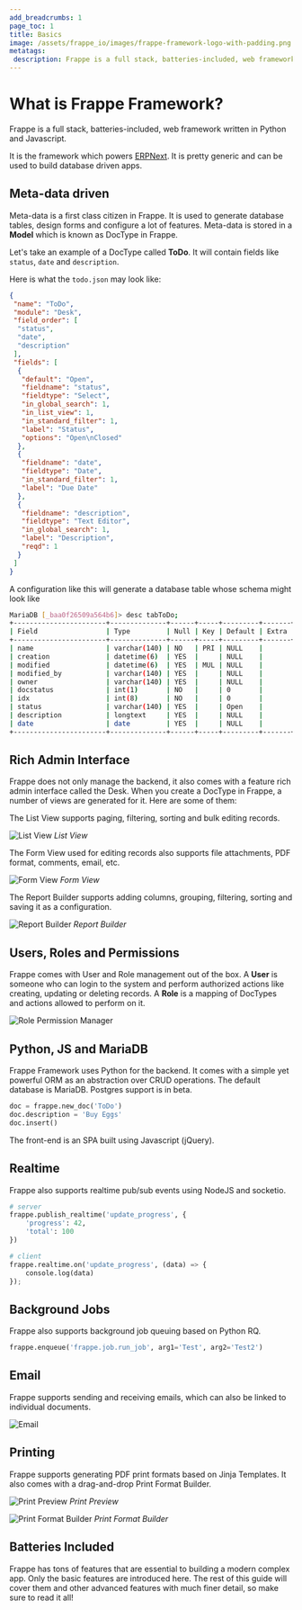 ```yaml
---
add_breadcrumbs: 1
page_toc: 1
title: Basics
image: /assets/frappe_io/images/frappe-framework-logo-with-padding.png
metatags:
 description: Frappe is a full stack, batteries-included, web framework written in Python and Javascript.
---
```


# What is Frappe Framework?

Frappe is a full stack, batteries-included, web framework written in Python and Javascript.

It is the framework which powers [ERPNext](https://erpnext.com).
It is pretty generic and can be used to build database driven apps.

## Meta-data driven

Meta-data is a first class citizen in Frappe. It is used to generate database tables,
design forms and configure a lot of features. Meta-data is stored in a **Model**
which is known as DocType in Frappe.

Let's take an example of a DocType called **ToDo**. It will contain fields like `status`, `date` and `description`.

Here is what the `todo.json` may look like:

```json
{
 "name": "ToDo",
 "module": "Desk",
 "field_order": [
  "status",
  "date",
  "description"
 ],
 "fields": [
  {
   "default": "Open",
   "fieldname": "status",
   "fieldtype": "Select",
   "in_global_search": 1,
   "in_list_view": 1,
   "in_standard_filter": 1,
   "label": "Status",
   "options": "Open\nClosed"
  },
  {
   "fieldname": "date",
   "fieldtype": "Date",
   "in_standard_filter": 1,
   "label": "Due Date"
  },
  {
   "fieldname": "description",
   "fieldtype": "Text Editor",
   "in_global_search": 1,
   "label": "Description",
   "reqd": 1
  }
 ]
}
```

A configuration like this will generate a database table whose schema might look like

```bash
MariaDB [_baa0f26509a564b6]> desc tabToDo;
+-----------------------+--------------+------+-----+---------+-------+
| Field                 | Type         | Null | Key | Default | Extra |
+-----------------------+--------------+------+-----+---------+-------+
| name                  | varchar(140) | NO   | PRI | NULL    |       |
| creation              | datetime(6)  | YES  |     | NULL    |       |
| modified              | datetime(6)  | YES  | MUL | NULL    |       |
| modified_by           | varchar(140) | YES  |     | NULL    |       |
| owner                 | varchar(140) | YES  |     | NULL    |       |
| docstatus             | int(1)       | NO   |     | 0       |       |
| idx                   | int(8)       | NO   |     | 0       |       |
| status                | varchar(140) | YES  |     | Open    |       |
| description           | longtext     | YES  |     | NULL    |       |
| date                  | date         | YES  |     | NULL    |       |
+-----------------------+--------------+------+-----+---------+-------+
```

## Rich Admin Interface
Frappe does not only manage the backend, it also comes with a feature rich admin interface called the Desk.
When you create a DocType in Frappe, a number of views are generated for it. Here are some of them:

The List View supports paging, filtering, sorting and bulk editing records.

![List View](/docs/assets/img/list-view.png)
*List View*

The Form View used for editing records also supports file attachments, PDF format, comments, email, etc.

![Form View](/docs/assets/img/form-view.png)
*Form View*

The Report Builder supports adding columns, grouping, filtering, sorting and saving it as a configuration.

![Report Builder](/docs/assets/img/report-builder.png)
*Report Builder*

## Users, Roles and Permissions

Frappe comes with User and Role management out of the box. A **User** is someone who can
login to the system and perform authorized actions like creating, updating or deleting records.
A **Role** is a mapping of DocTypes and actions allowed to perform on it.

![Role Permission Manager](/docs/assets/img/permission-manager.png)

## Python, JS and MariaDB

Frappe Framework uses Python for the backend. It comes with a simple yet powerful
ORM as an abstraction over CRUD operations. The default database is MariaDB. Postgres support is in beta.

```py
doc = frappe.new_doc('ToDo')
doc.description = 'Buy Eggs'
doc.insert()
```

The front-end is an SPA built using Javascript (jQuery).

## Realtime

Frappe also supports realtime pub/sub events using NodeJS and socketio.

```py
# server
frappe.publish_realtime('update_progress', {
	'progress': 42,
	'total': 100
})

# client
frappe.realtime.on('update_progress', (data) => {
	console.log(data)
});
```

## Background Jobs

Frappe also supports background job queuing based on Python RQ.

```py
frappe.enqueue('frappe.job.run_job', arg1='Test', arg2='Test2')
```

## Email

Frappe supports sending and receiving emails, which can also be linked to individual documents.

![Email](/docs/assets/img/email.png)

## Printing

Frappe supports generating PDF print formats based on Jinja Templates.
It also comes with a drag-and-drop Print Format Builder.

![Print Preview](/docs/assets/img/print-view.png)
*Print Preview*

![Print Format Builder](/docs/assets/img/print-format-builder.png)
*Print Format Builder*

## Batteries Included

Frappe has tons of features that are essential to building a modern complex app.
Only the basic features are introduced here. The rest of this guide will cover
them and other advanced features with much finer detail, so make sure to read it all!
